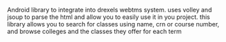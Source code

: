 Android library to integrate into drexels webtms system. uses volley and jsoup
to parse the html and allow you to easily use it in you project. this library
allows you to search for classes using name, crn or course number, and 
browse colleges and the classes they offer for each term
